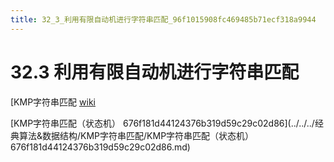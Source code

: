 ```yaml
---
title: 32_3_利用有限自动机进行字符串匹配_96f1015908fc469485b71ecf318a9944
---
```


# 32.3 利用有限自动机进行字符串匹配

[KMP字符串匹配 [wiki](../../../经典算法&数据结构/KMP字符串匹配.md)

[KMP字符串匹配（状态机） 676f181d44124376b319d59c29c02d86](../../../经典算法&数据结构/KMP字符串匹配/KMP字符串匹配（状态机） 676f181d44124376b319d59c29c02d86.md)